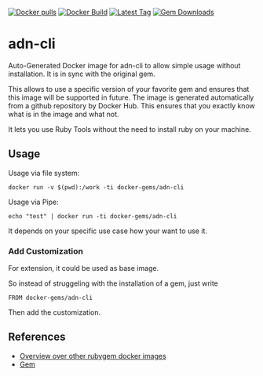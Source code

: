 [![Docker pulls](https://img.shields.io/docker/pulls/rubygem/adn-cli.svg)](https://hub.docker.com/r/rubygem/adn-cli/)
[![Docker Build](https://img.shields.io/docker/automated/rubygem/adn-cli.svg)](https://hub.docker.com/r/rubygem/adn-cli/)
[![Latest Tag](https://img.shields.io/github/tag/docker-rubygem/adn-cli.svg)](https://hub.docker.com/r/rubygem/adn-cli/)
[![Gem Downloads](https://img.shields.io/gem/dt/adn-cli.svg)](https://rubygems.org/gems/adn-cli/)
# adn-cli

Auto-Generated Docker image for adn-cli to allow simple usage without installation.
It is in sync with the original gem.

This allows to use a specific version of your favorite gem and ensures that this image will be supported in future.
The image is generated automatically from a github repository by Docker Hub.
This ensures that you exactly know what is in the image and what not.

It lets you use Ruby Tools without the need to install ruby on your machine.

## Usage

Usage via file system:

`docker run -v $(pwd):/work -ti docker-gems/adn-cli`

Usage via Pipe:

`echo "test" | docker run -ti docker-gems/adn-cli`

It depends on your specific use case how your want to use it.

### Add Customization

For extension, it could be used as base image.

So instead of struggeling with the installation of a gem, just write

`FROM docker-gems/adn-cli`

Then add the customization.

## References

 - [Overview over other rubygem docker images](https://github.com/thinkbot/docker-rubygem)
 - [Gem](https://rubygems.org/gems/adn-cli/)

